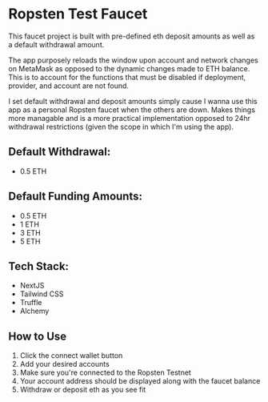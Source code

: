 # Ropsten Test Faucet

This faucet project is built with pre-defined eth deposit amounts as well as a default withdrawal amount.

The app purposely reloads the window upon account and network changes on MetaMask as opposed to the dynamic changes made to ETH balance. This is to account for the functions that must be disabled if deployment, provider, and account are not found.

I set default withdrawal and deposit amounts simply cause I wanna use this app as a personal Ropsten faucet when the others are down. Makes things more managable and is a more practical implementation opposed to 24hr withdrawal restrictions (given the scope in which I'm using the app).

## Default Withdrawal:

-   0.5 ETH

## Default Funding Amounts:

-   0.5 ETH
-   1 ETH
-   3 ETH
-   5 ETH

## Tech Stack:

-   NextJS
-   Tailwind CSS
-   Truffle
-   Alchemy

## How to Use

1. Click the connect wallet button
2. Add your desired accounts
3. Make sure you're connected to the Ropsten Testnet
4. Your account address should be displayed along with the faucet balance
5. Withdraw or deposit eth as you see fit
